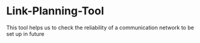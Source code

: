 # Link-Planning-Tool
This tool helps us to check the reliability of a communication network to be set up in future
